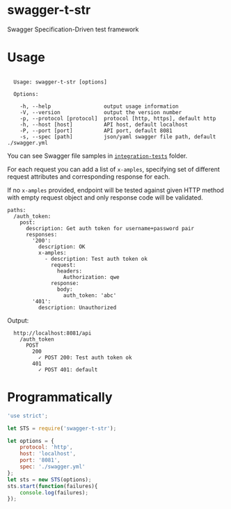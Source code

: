 # swagger-t-str
Swagger Specification-Driven test framework

# Usage

```

  Usage: swagger-t-str [options]

  Options:

    -h, --help                 output usage information
    -V, --version              output the version number
    -p, --protocol [protocol]  protocol [http, https], default http
    -h, --host [host]          API host, default localhost
    -P, --port [port]          API port, default 8081
    -s, --spec [path]          json/yaml swagger file path, default ./swagger.yml

```

You can see Swagger file samples in [`integration-tests`](integration-tests) folder.

For each request you can add a list of `x-amples`, specifying set of different request attributes and corresponding response for each.

If no `x-amples` provided, endpoint will be tested against given HTTP method with empty request object and only response code will be validated.

```
paths:
  /auth_token:
    post:
      description: Get auth token for username+password pair
      responses:
        '200':
          description: OK
          x-amples:
            - description: Test auth token ok
              request:
                headers:
                  Authorization: qwe
              response:
                body:
                  auth_token: 'abc'
        '401':
          description: Unauthorized
```

Output:

```
  http://localhost:8081/api
    /auth_token
      POST
        200
          ✓ POST 200: Test auth token ok
        401
          ✓ POST 401: default
```

# Programmatically

```js
'use strict';

let STS = require('swagger-t-str');

let options = {
    protocol: 'http',
    host: 'localhost',
    port: '8081',
    spec: './swagger.yml'
};
let sts = new STS(options);
sts.start(function(failures){
    console.log(failures);
});
```